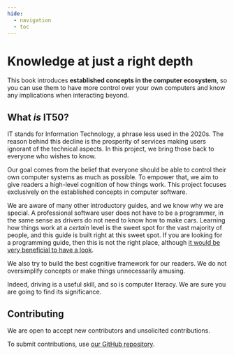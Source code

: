 ```yaml
---
hide:
  - navigation
  - toc
---
```


# Knowledge at just a right depth

This book introduces **established concepts in the computer ecosystem**, so you can use them to have more control over your own computers and know any implications when interacting beyond.

## What *is* IT50?

IT stands for Information Technology, a phrase less used in the 2020s. The reason behind this decline is the prosperity of services making users ignorant of the technical aspects. In this project, we bring those back to everyone who wishes to know.

Our goal comes from the belief that everyone should be able to control their own computer systems as much as possible. To empower that, we aim to give readers a high-level cognition of how things work. This project focuses exclusively on the established concepts in computer software.

We are aware of many other introductory guides, and we know why we are special. A professional software user does not have to be a programmer, in the same sense as drivers do not need to know how to make cars. Learning how things work at a *certain* level is the sweet spot for the vast majority of people, and this guide is built right at this sweet spot. If you are looking for a programming guide, then this is not the right place, although [it would be very beneficial to have a look](https://github.com/IT50/engineers-that-need-to-read-it50).

We also try to build the best cognitive framework for our readers. We do not oversimplify concepts or make things unnecessarily amusing.

Indeed, driving is a useful skill, and so is computer literacy. We are sure you are going to find its significance.

## Contributing

We are open to accept new contributors and unsolicited contributions.

To submit contributions, use [our GitHub repository](https://github.com/IT50/book).
